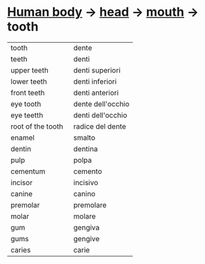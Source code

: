 # [Human body](human-body.html) -> [head](human-body-head.html) -> [mouth](human-body-mouth.html) -> tooth 

<table>
<tr>
<td width="50%">tooth</td>
<td>dente</td>
</tr>
<tr>
<td width="50%">teeth</td>
<td>denti</td>
</tr>
<tr>
<td width="50%">upper teeth</td>
<td>denti superiori</td>
</tr>
<tr>
<td width="50%">lower teeth</td>
<td>denti inferiori</td>
</tr>
<tr>
<td width="50%">front teeth</td>
<td>denti anteriori</td>
</tr>
<tr>
<td width="50%">eye tooth</td>
<td>dente dell'occhio</td>
</tr>
<tr>
<tr>
<td width="50%">eye teetth</td>
<td>denti dell'occhio</td>
</tr>
<tr>
<td width="50%">root of the tooth</td>
<td>radice del dente</td>
</tr>
<tr>
<td width="50%">enamel</td>
<td>smalto</td>
</tr>
<tr>
<td width="50%">dentin</td>
<td>dentina</td>
</tr>
<tr>
<td width="50%">pulp</td>
<td>polpa</td>
</tr>
<tr>
<td width="50%">cementum</td>
<td>cemento</td>
</tr>
<tr>
<td width="50%">incisor</td>
<td>incisivo</td>
</tr>
<tr>
<td width="50%">canine</td>
<td>canino</td>
</tr>
<tr>
<td width="50%">premolar</td>
<td>premolare</td>
</tr>
<tr>
<td width="50%">molar</td>
<td>molare</td>
</tr>
<tr>
<td width="50%">gum</td>
<td>gengiva</td>
</tr>
<tr>
<td width="50%">gums</td>
<td>gengive</td>
</tr>
<tr>
<td width="50%">caries</td>
<td>carie</td>
</tr>
</table>
